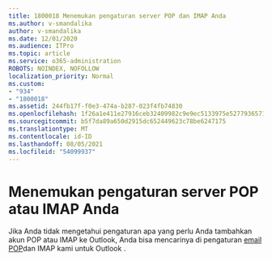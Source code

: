 ```yaml
---
title: 1800018 Menemukan pengaturan server POP dan IMAP Anda
ms.author: v-smandalika
author: v-smandalika
ms.date: 12/01/2020
ms.audience: ITPro
ms.topic: article
ms.service: o365-administration
ROBOTS: NOINDEX, NOFOLLOW
localization_priority: Normal
ms.custom:
- "934"
- "1800018"
ms.assetid: 244fb17f-f0e3-474a-b287-023f4fb74830
ms.openlocfilehash: 1f26a1e411e27916ceb32409982c9e9ec5133975e527793657160b598f7da892
ms.sourcegitcommit: b5f7da89a650d2915dc652449623c78be6247175
ms.translationtype: MT
ms.contentlocale: id-ID
ms.lasthandoff: 08/05/2021
ms.locfileid: "54099937"
---
```

# <a name="find-your-pop-or-imap-server-settings"></a>Menemukan pengaturan server POP atau IMAP Anda

Jika Anda tidak mengetahui pengaturan apa yang perlu Anda tambahkan akun POP atau IMAP ke Outlook, Anda bisa mencarinya di pengaturan [email POP](https://support.office.com/article/8361e398-8af4-4e97-b147-6c6c4ac95353.aspx)dan IMAP kami untuk Outlook .
  
 